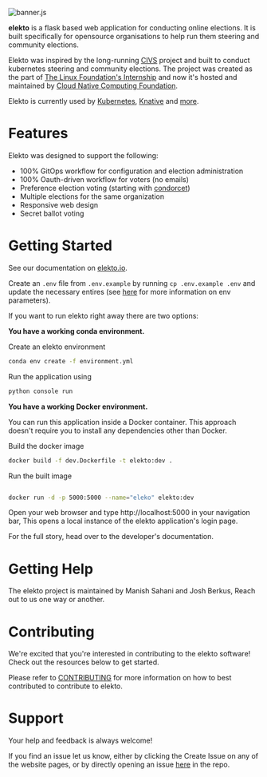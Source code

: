 ![banner.js](static/banner.png)

**elekto** is a flask based web application for conducting online elections. It is built specifically for opensource organisations to help run them steering and community elections.

Elekto was inspired by the long-running [CIVS](https://civs.cs.cornell.edu) project and built to conduct kubernetes steering and community elections. The project was created as the part of [The Linux Foundation's Internship](https://docs.linuxfoundation.org/lfx/mentorship) and now it's hosted and maintained by [Cloud Native Computing Foundation](https://github.com/cncf/).

Elekto is currently used by [Kubernetes](https://github.com/kubernetes/), [Knative](https://github.com/knative/) and [more](https://elekto.io/#td-block-5).

# Features

Elekto was designed to support the following:

- 100% GitOps workflow for configuration and election administration
- 100% Oauth-driven workflow for voters (no emails)
- Preference election voting (starting with [condorcet](https://en.wikipedia.org/wiki/Condorcet_method))
- Multiple elections for the same organization
- Responsive web design
- Secret ballot voting


# Getting Started
See our documentation on [elekto.io](https://elekto.io/docs).


Create an `.env` file from `.env.example` by running `cp .env.example .env` and update the necessary entires (see [here](https://elekto.io/docs/getting-started/) for more information on env parameters).

If you want to run elekto right away there are two options:

**You have a working conda environment.**

Create an elekto environment
```bash
conda env create -f environment.yml
```

Run the application using 
```bash
python console run
```

**You have a working Docker environment.**

You can run this application inside a Docker container. This approach doesn't require you to install any dependencies other than Docker.

Build the docker image
```bash
docker build -f dev.Dockerfile -t elekto:dev .
```

Run the built image
```bash

docker run -d -p 5000:5000 --name="eleko" elekto:dev
```

Open your web browser and type http://localhost:5000 in your navigation bar, This opens a local instance of the elekto application's login page. 

<!-- You can now make changes to the docsy example and those changes will immediately show up in your browser after you save. -->

<!-- To stop the container, first identify the container ID with:

```bash
docker container ls
```

Take note of the hexadecimal string below the CONTAINER ID column, then stop the container:

```bash
docker stop [container_id]
```

To delete the container run:

```bash
docker container rm [container_id]
``` -->

For the full story, head over to the developer's documentation.


# Getting Help

The elekto project is maintained by Manish Sahani and Josh Berkus, Reach out to us one way or another.


# Contributing 

We're excited that you're interested in contributing to the elekto software! Check out the resources below to get started.

Please refer to [CONTRIBUTING](CONTRIBUTING.md) for more information on how to best contributed to contribute to elekto.

# Support
Your help and feedback is always welcome!

If you find an issue let us know, either by clicking the Create Issue on any of the website pages, or by directly opening an issue [here](https://github.com/elekto-io/elekto/issues/new) in the repo.